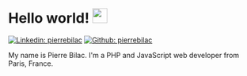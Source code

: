 #  Hello world! <img src="https://media.giphy.com/media/hvRJCLFzcasrR4ia7z/giphy.gif" width="30px">
[![Linkedin: pierrebilac](https://img.shields.io/badge/LinkedIn-0077B5?style=for-the-badge&logo=linkedin&logoColor=white)](https://www.linkedin.com/in/pierrebilac/)
[![Github: pierrebilac](https://img.shields.io/badge/GitHub-100000?style=for-the-badge&logo=github&logoColor=white)](https://github.com/pierrebilac)


My name is Pierre Bilac. I'm a PHP and JavaScript web developer from Paris, France.
